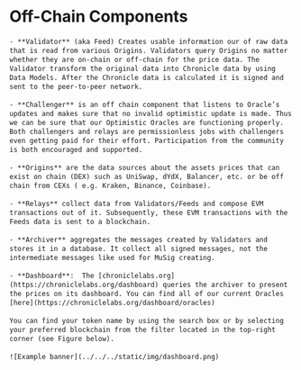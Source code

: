 # Off-Chain Components 

    - **Validator** (aka Feed) Creates usable information our of raw data that is read from various Origins. Validators query Origins no matter whether they are on-chain or off-chain for the price data. The Validator transform the original data into Chronicle data by using Data Models. After the Chronicle data is calculated it is signed and sent to the peer-to-peer network.

    - **Challenger** is an off chain component that listens to Oracle’s updates and makes sure that no invalid optimistic update is made. Thus we can be sure that our Optimistic Oracles are functioning properly. Both challengers and relays are permissionless jobs with challengers even getting paid for their effort. Participation from the community is both encouraged and supported.
    
    - **Origins** are the data sources about the assets prices that can exist on chain (DEX) such as UniSwap, dYdX, Balancer, etc. or be off chain from CEXs ( e.g. Kraken, Binance, Coinbase).

    - **Relays** collect data from Validators/Feeds and compose EVM transactions out of it. Subsequently, these EVM transactions with the Feeds data is sent to a blockchain. 

    - **Archiver** aggregates the messages created by Validators and stores it in a database. It collect all signed messages, not the intermediate messages like used for MuSig creating.

    - **Dashboard**:  The [chroniclelabs.org](https://chroniclelabs.org/dashboard) queries the archiver to present the prices on its dashboard. You can find all of our current Oracles [here](https://chroniclelabs.org/dashboard/oracles)

    You can find your token name by using the search box or by selecting your preferred blockchain from the filter located in the top-right corner (see Figure below).

    ![Example banner](../../../static/img/dashboard.png)